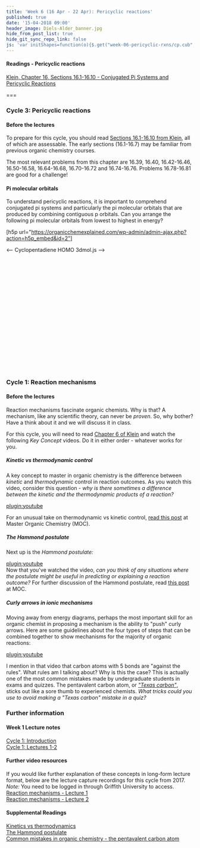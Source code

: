 ```yaml
---
title: 'Week 6 (16 Apr - 22 Apr): Pericyclic reactions'
published: true
date: '15-04-2018 09:00'
header_image: Diels-Alder_banner.jpg
hide_from_post_list: true
hide_git_sync_repo_link: false
js: 'var initShapes=function(o){$.get("week-06-pericyclic-rxns/cp.cub",function(e){var a=new $3Dmol.VolumeData(e,"cube");o.addIsosurface(a,{isoval:.01,color:"blue",alpha:.95,smoothness:10}),o.addIsosurface(a,{isoval:-.01,color:"red",alpha:.95,smoothness:10}),o.setStyle({},{stick:{}}),o.zoomTo(),o.render()},"text")};'
---
```


#### Readings - Pericyclic reactions
[Klein, Chapter 16, Sections 16.1-16.10 - Conjugated Pi Systems and Pericyclic Reactions](https://ebookcentral-proquest-com.libraryproxy.griffith.edu.au/lib/griffith/reader.action?docID=4806589&ppg=721)  

===

### Cycle 3: Pericyclic reactions  

#### Before the lectures  

To prepare for this cycle, you should read [Sections 16.1-16.10 from Klein](https://ebookcentral-proquest-com.libraryproxy.griffith.edu.au/lib/griffith/reader.action?docID=4806589&ppg=721), all of which are assessable. The early sections (16.1-16.7) may be familiar from previous organic chemistry courses.  

The most relevant problems from this chapter are 16.39, 16.40, 16.42-16.46, 16.50-16.58, 16.64-16.68, 16.70-16.72 and 16.74-16.76. Problems 16.78-16.81 are good for a challenge!  

#### Pi molecular orbitals  

To understand pericyclic reactions, it is important to comprehend conjugated pi systems and particularly the pi molecular orbitals that are produced by combining contiguous p orbitals. Can you arrange the following pi molecular orbitals from lowest to highest in energy?  

[h5p url="https://organicchemexplained.com/wp-admin/admin-ajax.php?action=h5p_embed&id=2"]

<-- Cyclopentadiene HOMO 3dmol.js -->
<div style="height: 300px; width: 300px; position: relative;" class='viewer_3Dmoljs' data-href='week-06-pericyclic-rxns/cp.sdf' data-datatype='sdf' data-callback='initShapes' data-backgroundcolor='0xf6f6f6'></div>  



### Cycle 1: Reaction mechanisms  

#### Before the lectures  
Reaction mechanisms fascinate organic chemists. Why is that? A mechanism, like any scientific theory, can never be _proven_. So, why bother? Have a think about it and we will discuss it in class.  

For this cycle, you will need to read [Chapter 6 of Klein]((https://ebookcentral-proquest-com.libraryproxy.griffith.edu.au/lib/griffith/reader.action?docID=4806589&ppg=246)) and watch the following _Key Concept_ videos. Do it in either order - whatever works for you.

##### Kinetic vs thermodynamic control  
A key concept to master in organic chemistry is the difference between _kinetic_ and _thermodynamic_ control in reaction outcomes. As you watch this video, consider this question - _why is there sometimes a difference between the kinetic and the thermodynamic products of a reaction?_  

[plugin:youtube](https://www.youtube.com/watch?v=-HLU4uJ8Ev8)

For an unusual take on thermodynamic vs kinetic control, [read this post](https://www.masterorganicchemistry.com/2012/02/09/can-opener-economics/) at Master Organic Chemistry (MOC).  

##### The Hammond postulate  
Next up is the _Hammond postulate:_  

[plugin:youtube](https://www.youtube.com/watch?v=Et0Y7z-sLUg)  
Now that you've watched the video, _can you think of any situations where the postulate might be useful in predicting or explaining a reaction outcome?_ For further discussion of the Hammond postulate, read [this post](https://www.masterorganicchemistry.com/2011/09/28/hammonds-postulate/) at MOC.  

##### Curly arrows in ionic mechanisms  
Moving away from energy diagrams, perhaps the most important skill for an organic chemist in proposing a mechanism is the ability to "push" curly arrows. Here are some guidelines about the four types of steps that can be combined together to show mechanisms for the majority of organic reactions:  

[plugin:youtube](https://www.youtube.com/watch?v=OrIy0xpZgmA)  

I mention in that video that carbon atoms with 5 bonds are "against the rules". What rules am I talking about? Why is this the case? This is actually one of the most common mistakes made by undergraduate students in exams and quizzes. The pentavalent carbon atom, or [_"Texas carbon"_](https://www.masterorganicchemistry.com/common-mistakes-in-organic-chemistry-pentavalent-carbon/), sticks out like a sore thumb to experienced chemists. _What tricks could you use to avoid making a "Texas carbon" mistake in a quiz?_  

### Further information  

#### Week 1 Lecture notes  
[Cycle 1: Introduction](https://bblearn.griffith.edu.au/bbcswebdav/xid-21775152_1)  
[Cycle 1: Lectures 1-2](https://bblearn.griffith.edu.au/bbcswebdav/xid-21775154_1)  

#### Further video resources  
If you would like further explanation of these concepts in long-form lecture format, below are the lecture capture recordings for this cycle from 2017. _Note:_ You need to be logged in through Griffith University to access.  
[Reaction mechanisms - Lecture 1](https://echo360.org.au/media/4e2623ca-5bab-4a9c-a73c-43f941969495/public)  
[Reaction mechanisms - Lecture 2](https://echo360.org.au/media/358e9ae5-1fb8-41f1-8aa1-c472106e5946/public)  

#### Supplemental Readings  
[Kinetics vs thermodynamics](https://www.masterorganicchemistry.com/2012/02/09/can-opener-economics/)  
[The Hammond postulate](https://www.masterorganicchemistry.com/2011/09/28/hammonds-postulate/)  
[Common mistakes in organic chemistry - the pentavalent carbon atom](https://www.masterorganicchemistry.com/common-mistakes-in-organic-chemistry-pentavalent-carbon/)
